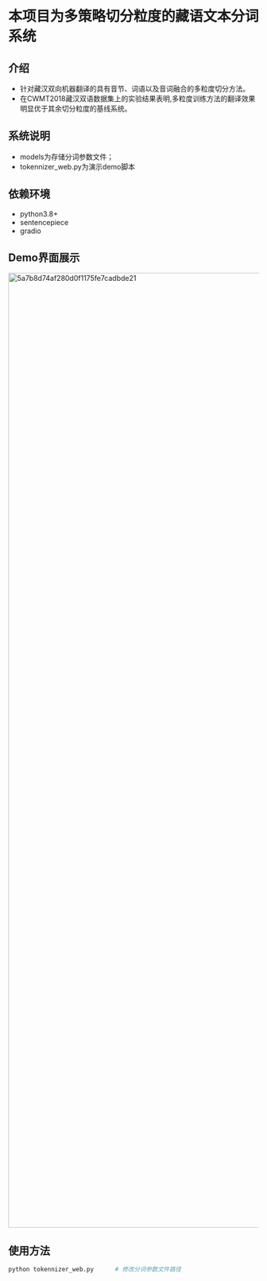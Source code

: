 # 本项目为多策略切分粒度的藏语文本分词系统
## 介绍
- 针对藏汉双向机器翻译的具有音节、词语以及音词融合的多粒度切分方法。
- 在CWMT2018藏汉双语数据集上的实验结果表明,多粒度训练方法的翻译效果明显优于其余切分粒度的基线系统。
## 系统说明
- models为存储分词参数文件；
- tokennizer_web.py为演示demo脚本
## 依赖环境
- python3.8+
- sentencepiece
- gradio
## Demo界面展示
<img width="1920" alt="5a7b8d74af280d0f1175fe7cadbde21" src="https://github.com/Shajiu/NaturalLanguageProcessing/assets/31726161/caa8eb4a-b3e9-4035-a438-7360ae95c959">

## 使用方法
``` python
python tokennizer_web.py      # 修改分词参数文件路径
```
